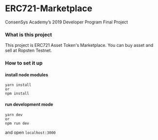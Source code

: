 # ERC721-Marketplace
ConsenSys Academy’s 2019 Developer Program Final Project

### What is this project

This project is ERC721 Asset Token's Marketplace.
You can buy asset and sell at Ropsten Testnet.

### How to set it up

#### install node modules
```
yarn install
or
npm install
```

#### run development mode
```
yarn dev
or
npm run dev
```

and open `localhost:3000`
